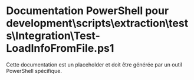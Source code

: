 # Documentation PowerShell pour development\scripts\extraction\tests\Integration\Test-LoadInfoFromFile.ps1

Cette documentation est un placeholder et doit être générée par un outil PowerShell spécifique.
